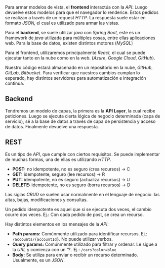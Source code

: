 Para armar modelos de vista, el **frontend** interactúa con la *API*. Luego devuelve estos modelos para que el navegador lo renderice. Estos pedidos se realizan a través de un request *HTTP*. La respuesta suele estar en formato *JSON,* el cual es utilizado para armar las vistas.

Para el **backend**, se suele utilizar *java* con *Spring Boot,* este es un framework de *java* utilizada para múltiples cosas, entre ellas aplicaciones web. Para la base de datos, existen distintos motores (*MySQL*)

Para el frontend, utilizaremos principalmente *React,* el cual se puede ejecutar tanto en la nube como en la web. (*Azure*, *Google Cloud*, *GitHub*).

Nuestro código estará almacenado en un repositorio en la nube, *GitHub*, *GitLab*, *Bitbucket*. Para verificar que nuestros cambios cumplan lo esperado, hay distintos servidores para automatización e integración continua.

## Backend

Tendremos un modelo de capas, la primera es la **API Layer**, la cual recibe peticiones. Luego se ejecuta cierta lógica de negocio determinada (capa de servicio), sé a la base de datos a través de capa de persistencia y acceso de datos. Finalmente devuelve una respuesta.

## REST

Es un tipo de *API*, que cumple con ciertos requisitos. Se puede implementar de muchas formas, una de ellas es utilizando *HTTP*.

- **POST:** no idempotente, no es seguro (crea recursos) → C
- **GET:** idempotente, seguro (lee recursos) → R
- **PUT:** idempotente, no es seguro (actualiza recursos) → U
- **DELETE:** idempotente, no es seguro (borra recursos) → D

Las siglas *CRUD* se suelen usar normalmente en el lenguaje de negocio: las altas, bajas, modificaciones y consultas.

Un pedido idempotente es aquel que si se ejecuta dos veces, el cambio ocurre dos veces. Ej.: Con cada pedido de post, se crea un recurso.

Hay distintos elementos en los mensajes de la *API*:

- **Path params:** Comúnmente utilizado para identificar recursos. Ej.: `/accounts/{accountId}`. No puede utilizar verbos.
- **Query params:** Comúnmente utilizado para filtrar y ordenar. Le sigue a la *URL* y comienza con un '?'. Ej.: `/cars?color=blue`
- **Body:** Se utiliza para enviar o recibir un recurso determinado. Usualmente, es un *JSON*.
